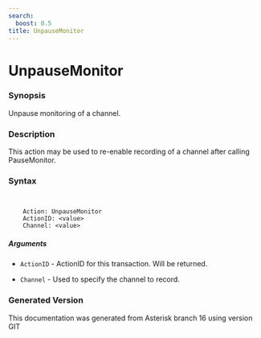 ```yaml
---
search:
  boost: 0.5
title: UnpauseMonitor
---
```


# UnpauseMonitor

### Synopsis

Unpause monitoring of a channel.

### Description

This action may be used to re-enable recording of a channel after calling PauseMonitor.<br>


### Syntax


```


    Action: UnpauseMonitor
    ActionID: <value>
    Channel: <value>

```
##### Arguments


* `ActionID` - ActionID for this transaction. Will be returned.<br>

* `Channel` - Used to specify the channel to record.<br>


### Generated Version

This documentation was generated from Asterisk branch 16 using version GIT 